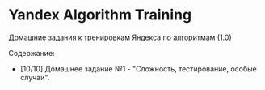 # Yandex Algorithm Training

Домашние задания к тренировкам Яндекса по алгоритмам (1.0)

<p align="justify">Содержание:</p>
<ul>
  <li>[10/10] Домашнее задание №1 - "Сложность, тестирование, особые случаи".</li>
</ul>
